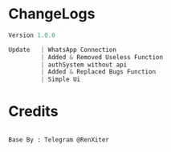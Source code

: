 # ChangeLogs

```py
Version 1.0.0

Update   | WhatsApp Connection
         | Added & Removed Useless Function
         | authSystem without api
         | Added & Replaced Bugs Function
         | Simple Ui

```

# Credits
```bash

Base By : Telegram @RenXiter
```
